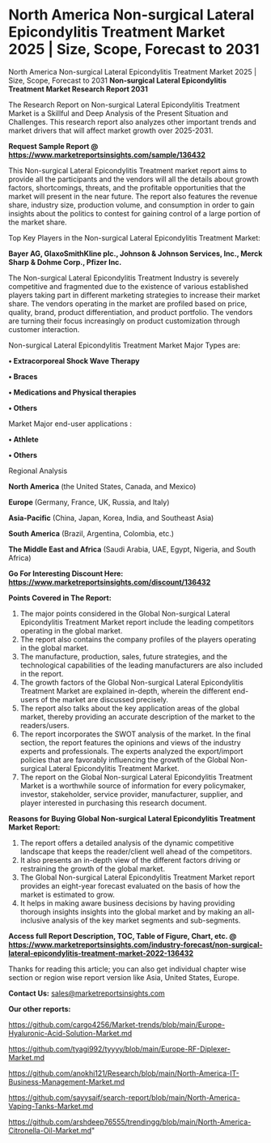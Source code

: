 # North America Non-surgical Lateral Epicondylitis Treatment Market 2025 | Size, Scope, Forecast to 2031
 North America Non-surgical Lateral Epicondylitis Treatment Market 2025 | Size, Scope, Forecast to 2031
<strong>Non-surgical Lateral Epicondylitis Treatment Market Research Report 2031</strong>

The Research Report on Non-surgical Lateral Epicondylitis Treatment Market is a Skillful and Deep Analysis of the Present Situation and Challenges. This research report also analyzes other important trends and market drivers that will affect market growth over 2025-2031.

<strong>Request Sample Report @ <a href=https://www.marketreportsinsights.com/sample/136432>https://www.marketreportsinsights.com/sample/136432</a></strong>

This Non-surgical Lateral Epicondylitis Treatment market report aims to provide all the participants and the vendors will all the details about growth factors, shortcomings, threats, and the profitable opportunities that the market will present in the near future. The report also features the revenue share, industry size, production volume, and consumption in order to gain insights about the politics to contest for gaining control of a large portion of the market share.

Top Key Players in the Non-surgical Lateral Epicondylitis Treatment Market:

<strong>Bayer AG, GlaxoSmithKline plc., Johnson & Johnson Services, Inc., Merck Sharp & Dohme Corp., Pfizer Inc.</strong>

The Non-surgical Lateral Epicondylitis Treatment Industry is severely competitive and fragmented due to the existence of various established players taking part in different marketing strategies to increase their market share. The vendors operating in the market are profiled based on price, quality, brand, product differentiation, and product portfolio. The vendors are turning their focus increasingly on product customization through customer interaction.

Non-surgical Lateral Epicondylitis Treatment Market Major Types are:

<strong>• Extracorporeal Shock Wave Therapy

• Braces

• Medications and Physical therapies

• Others</strong>

Market Major end-user applications :

<strong>• Athlete

• Others</strong>

Regional Analysis

</u><strong><b>North America</b></strong> (the United States, Canada, and Mexico)

<strong><b>Europe </b></strong>(Germany, France, UK, Russia, and Italy)

<strong><b>Asia-Pacific</b></strong> (China, Japan, Korea, India, and Southeast Asia)

<strong><b>South America</b></strong> (Brazil, Argentina, Colombia, etc.)

<strong><b>The Middle East and Africa</b></strong> (Saudi Arabia, UAE, Egypt, Nigeria, and South Africa)

<strong>Go For Interesting Discount Here: <a href=https://www.marketreportsinsights.com/discount/136432>https://www.marketreportsinsights.com/discount/136432</a></strong>

<strong>Points Covered in The Report:</strong>
<ol>
  <li>The major points considered in the Global Non-surgical Lateral Epicondylitis Treatment Market report include the leading competitors operating in the global market.</li>
  <li>The report also contains the company profiles of the players operating in the global market.</li>
  <li>The manufacture, production, sales, future strategies, and the technological capabilities of the leading manufacturers are also included in the report.</li>
  <li>The growth factors of the Global Non-surgical Lateral Epicondylitis Treatment Market are explained in-depth, wherein the different end-users of the market are discussed precisely.</li>
  <li>The report also talks about the key application areas of the global market, thereby providing an accurate description of the market to the readers/users.</li>
  <li>The report incorporates the SWOT analysis of the market. In the final section, the report features the opinions and views of the industry experts and professionals. The experts analyzed the export/import policies that are favorably influencing the growth of the Global Non-surgical Lateral Epicondylitis Treatment Market.</li>
  <li>The report on the Global Non-surgical Lateral Epicondylitis Treatment Market is a worthwhile source of information for every policymaker, investor, stakeholder, service provider, manufacturer, supplier, and player interested in purchasing this research document.</li>
</ol>
<strong>Reasons for Buying Global Non-surgical Lateral Epicondylitis Treatment Market Report:</strong>

<ol>
  <li>The report offers a detailed analysis of the dynamic competitive landscape that keeps the reader/client well ahead of the competitors.</li>
  <li>It also presents an in-depth view of the different factors driving or restraining the growth of the global market.</li>
  <li>The Global Non-surgical Lateral Epicondylitis Treatment Market report provides an eight-year forecast evaluated on the basis of how the market is estimated to grow.</li>
  <li>It helps in making aware business decisions by having providing thorough insights insights into the global market and by making an all-inclusive analysis of the key market segments and sub-segments.</li>
</ol>
<strong>Access full Report Description, TOC, Table of Figure, Chart, etc. @ <a href=https://www.marketreportsinsights.com/industry-forecast/non-surgical-lateral-epicondylitis-treatment-market-2022-136432>https://www.marketreportsinsights.com/industry-forecast/non-surgical-lateral-epicondylitis-treatment-market-2022-136432</a></strong>


Thanks for reading this article; you can also get individual chapter wise section or region wise report version like Asia, United States, Europe.

<strong>Contact Us:</strong>
sales@marketreportsinsights.com

<strong>Our other reports:</strong>

<a href=https://github.com/cargo4256/Market-trends/blob/main/Europe-Hyaluronic-Acid-Solution-Market.md>https://github.com/cargo4256/Market-trends/blob/main/Europe-Hyaluronic-Acid-Solution-Market.md</a>

<a href=https://github.com/tyagi992/tyyyy/blob/main/Europe-RF-Diplexer-Market.md>https://github.com/tyagi992/tyyyy/blob/main/Europe-RF-Diplexer-Market.md</a>

<a href=https://github.com/anokhi121/Research/blob/main/North-America-IT-Business-Management-Market.md>https://github.com/anokhi121/Research/blob/main/North-America-IT-Business-Management-Market.md</a>

<a href=https://github.com/sayysaif/search-report/blob/main/North-America-Vaping-Tanks-Market.md>https://github.com/sayysaif/search-report/blob/main/North-America-Vaping-Tanks-Market.md</a>

<a href=https://github.com/arshdeep76555/trendingg/blob/main/North-America-Citronella-Oil-Market.md>https://github.com/arshdeep76555/trendingg/blob/main/North-America-Citronella-Oil-Market.md</a>"
